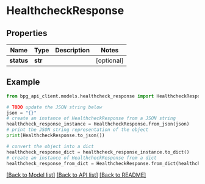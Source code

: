 # HealthcheckResponse


## Properties

Name | Type | Description | Notes
------------ | ------------- | ------------- | -------------
**status** | **str** |  | [optional] 

## Example

```python
from bpg_api_client.models.healthcheck_response import HealthcheckResponse

# TODO update the JSON string below
json = "{}"
# create an instance of HealthcheckResponse from a JSON string
healthcheck_response_instance = HealthcheckResponse.from_json(json)
# print the JSON string representation of the object
print(HealthcheckResponse.to_json())

# convert the object into a dict
healthcheck_response_dict = healthcheck_response_instance.to_dict()
# create an instance of HealthcheckResponse from a dict
healthcheck_response_from_dict = HealthcheckResponse.from_dict(healthcheck_response_dict)
```
[[Back to Model list]](../README.md#documentation-for-models) [[Back to API list]](../README.md#documentation-for-api-endpoints) [[Back to README]](../README.md)


